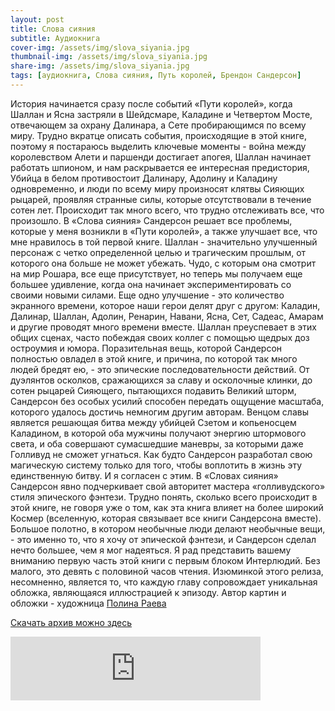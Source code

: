 ```yaml
---
layout: post
title: Слова сияния
subtitle: Аудиокнига
cover-img: /assets/img/slova_siyania.jpg
thumbnail-img: /assets/img/slova_siyania.jpg
share-img: /assets/img/slova_siyania.jpg
tags: [аудиокнига, Слова сияния, Путь королей, Брендон Сандерсон]
---
```


История начинается сразу после событий «Пути королей», когда Шаллан и Ясна застряли в Шейдсмаре, Каладине и Четвертом Мосте, отвечающем за охрану Далинара, а Сете пробирающимся по всему миру. Трудно вкратце описать события, происходящие в этой книге, поэтому я постараюсь выделить ключевые моменты - война между королевством Алети и паршенди достигает апогея, Шаллан начинает работать шпионом, и нам раскрывается ее интересная предистория, Убийца в белом противостоит Далинару, Адолину и Каладину одновременно, и люди по всему миру произносят клятвы Сияющих рыцарей, проявляя странные силы, которые отсутствовали в течение сотен лет. Происходит так много всего, что трудно отслеживать все, что произошло.
В «Слова сияния» Сандерсон решает все проблемы, которые у меня возникли в «Пути королей», а также улучшает все, что мне нравилось в той первой книге. Шаллан - значительно улучшенный персонаж с четко определенной целью и трагическим прошлым, от которого она больше не может убежать. Чудо, с которым она смотрит на мир Рошара, все еще присутствует, но теперь мы получаем еще большее удивление, когда она начинает экспериментировать со своими новыми силами. Еще одно улучшение - это количество экранного времени, которое наши герои делят друг с другом: Каладин, Далинар, Шаллан, Адолин, Ренарин, Навани, Ясна, Сет, Садеас, Амарам и другие проводят много времени вместе. Шаллан преуспевает в этих общих сценах, часто побеждая своих коллег с помощью щедрых доз остроумия и юмора.
Поразительная вещь, которой Сандерсон полностью овладел в этой книге, и причина, по которой так много людей бредят ею, - это эпические последовательности действий. От дуэлянтов осколков, сражающихся за славу и осколочные клинки, до сотен рыцарей Сияющего, пытающихся подавить Великий шторм, Сандерсон без особых усилий способен передать ощущение масштаба, которого удалось достичь немногим другим авторам. Венцом славы является решающая битва между убийцей Сзетом и копьеносцем Каладином, в которой оба мужчины получают энергию штормового света, и оба совершают сумасшедшие маневры, за которыми даже Голливуд не сможет угнаться. Как будто Сандерсон разработал свою магическую систему только для того, чтобы воплотить в жизнь эту единственную битву. И я согласен с этим.
В «Словах сияния» Сандерсон явно подчеркивает свой авторитет мастера «голливудского» стиля эпического фэнтези. Трудно понять, сколько всего происходит в этой книге, не говоря уже о том, как эта книга влияет на более широкий Космер (вселенную, которая связывает все книги Сандерсона вместе). Большое полотно, в котором необычные люди делают необычные вещи, - это именно то, что я хочу от эпической фэнтези, и Сандерсон сделал нечто большее, чем я мог надеяться.
Я рад представить вашему вниманию первую часть этой книги с первым блоком Интерлюдий. Без малого, это девять с половиной часов чтения.
Изюминкой этого релиза, несомненно, является то, что каждую главу сопровождает уникальная обложка, являющаяся иллюстрацией к эпизоду.
Автор картин и обложки - художница [Полина Раева](https://www.behance.net/raraevapolin6961)

[Скачать архив можно здесь](https://mega.nz/file/IN9nRADJ#1Ipu4PTS4dmPat6L911qKFTZoApfwpM5lZu8qDYRR2M)


<iframe src="https://anchor.fm/denis-korableff5/embed/episodes/ep-e11rq1a" height="102px" width="400px" frameborder="0" scrolling="no"></iframe>
